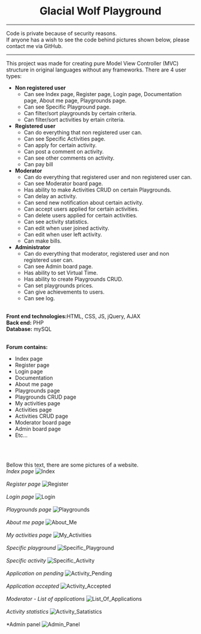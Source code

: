 <center><h1>Glacial Wolf Playground</h1></center>
<hr>
Code is private because of security reasons. <br>
If anyone has a wish to see the code behind pictures shown below, please contact me via GitHub.
<hr> 
This project was made for creating pure Model View Controller (MVC) structure in original languages without any frameworks.
There are 4 user types:
<ul>
  <li>
    <b>Non registered user</b>
    <ul>
      <li>Can see Index page, Register page, Login page, Documentation page, About me page, Playgrounds page.</li>
      <li>Can see Specific Playground page.</li>
      <li>Can filter/sort playgrounds by certain criteria.</li>
      <li>Can filter/sort activities by ertain criteria.</li>
     </ul>
   </li>
  <li>
    <b>Registered user</b>
    <ul>
      <li>Can do everything that non registered user can.</li>
      <li>Can see Specific Activities page.</li>
      <li>Can apply for certain activity.</li>
      <li>Can post a comment on activity.</li>
      <li>Can see other comments on activity.</li>
      <li>Can pay bill</li>
     </ul>
   </li>
   <li>
    <b>Moderator</b>
    <ul>
      <li>Can do everything that registered user and non registered user can.</li>
      <li>Can see Moderator board page.</li>
      <li>Has ability to make Activities CRUD on certain Playgrounds.</li>
      <li>Can delay an activity.</li>
      <li>Can send new notification about certain activity.</li>
      <li>Can accept users applied for certain activities.</li>
      <li>Can delete users applied for certain activities.</li>
      <li>Can see activity statistics.</li>
      <li>Can edit when user joined activity.</li>
      <li>Can edit when user left activity.</li>
      <li>Can make bills.</li>
     </ul>
   </li>
   <li>
    <b>Administrator</b>
    <ul>
      <li>Can do everything that moderator, registered user and non registered user can.</li>
      <li>Can see Admin board page.</li>
      <li>Has ability to set Virtual Time.</li>
      <li>Has ability to create Playgrounds CRUD.</li>
      <li>Can set playgrounds prices.</li>
      <li>Can give achievements to users.</li>
      <li>Can see log.</li>
     </ul>
   </li>
 </ul>
<br>
<b>Front end technologies:</b>HTML, CSS, JS, jQuery, AJAX<br>
<b>Back end:</b> PHP<br>
<b>Database:</b> mySQL<br><br>

<b>Forum contains:</b><br>
<ul>
  <li>Index page</li>
  <li>Register page</li>
  <li>Login page</li>
  <li>Documentation</li>
  <li>About me page</li>
  <li>Playgrounds page</li>
  <li>Playgrounds CRUD page</li>
  <li>My activities page</li>
  <li>Activities page</li>
  <li>Activities CRUD page</li>
  <li>Moderator board page</li>
  <li>Admin board page</li>
  <li>Etc...</li>
</ul>
<br>
<br>

Bellow this text, there are some pictures of a website.<br>
*Index page*
![Index](https://github.com/Malcom98/WEBSITE_PICTURES-Glacial_Wolf_Playground/blob/master/Index.jpg?raw=true)
<br/><br/>
*Register page*
![Register](https://github.com/Malcom98/WEBSITE_PICTURES-Glacial_Wolf_Playground/blob/master/Register.jpg)
<br/><br/>
*Login page*
![Login](https://github.com/Malcom98/WEBSITE_PICTURES-Glacial_Wolf_Playground/blob/master/Prijava.jpg)
<br/><br/>
*Playgrounds page*
![Playgrounds](https://github.com/Malcom98/WEBSITE_PICTURES-Glacial_Wolf_Playground/blob/master/Igraonice.jpg)
<br/><br/>
*About me page*
![About_Me](https://github.com/Malcom98/WEBSITE_PICTURES-Glacial_Wolf_Playground/blob/master/OMeni.jpg)
<br/><br/>
*My activities page*
![My_Activities](https://github.com/Malcom98/WEBSITE_PICTURES-Glacial_Wolf_Playground/blob/master/AktivnostMojeAktivnosti.jpg)
<br/><br/>
*Specific playground*
![Specific_Playground](https://github.com/Malcom98/WEBSITE_PICTURES-Glacial_Wolf_Playground/blob/master/SpecificnaIgraonica.jpg)
<br/><br/>
*Specific activity*
![Specific_Activity](https://github.com/Malcom98/WEBSITE_PICTURES-Glacial_Wolf_Playground/blob/master/SpecificnaAktivnost.jpg?raw=true)
<br/><br/>
*Application on pending*
![Activity_Pending](https://github.com/Malcom98/WEBSITE_PICTURES-Glacial_Wolf_Playground/blob/master/AktivnostNaCekanju.jpg?raw=true)
<br/><br/>
*Application accepted*
![Activity_Accepted](https://github.com/Malcom98/WEBSITE_PICTURES-Glacial_Wolf_Playground/blob/master/AktivnostPrijave3.jpg?raw=true)
<br/><br/>
*Moderator - List of applications*
![List_Of_Applications](https://github.com/Malcom98/WEBSITE_PICTURES-Glacial_Wolf_Playground/blob/master/AktivnostPrijave2.jpg?raw=true)
<br/><br/>
*Activity statistics*
![Activity_Satatistics](https://github.com/Malcom98/WEBSITE_PICTURES-Glacial_Wolf_Playground/blob/master/AktivnostPrijave.jpg)
<br/><br/>
*Admin panel
![Admin_Panel](https://github.com/Malcom98/WEBSITE_PICTURES-Glacial_Wolf_Playground/blob/master/AdminPanel.jpg)



